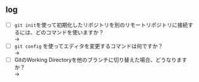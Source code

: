 ## log
- [ ] `git init`を使って初期化したリポジトリを別のリモートリポジトリに接続するには、どのコマンドを使いますか？  
→
- [ ] `git config` を使ってエディタを変更するコマンドは何ですか？  
→
- [ ] GitのWorking Directoryを他のブランチに切り替えた場合、どうなりますか？  
→
